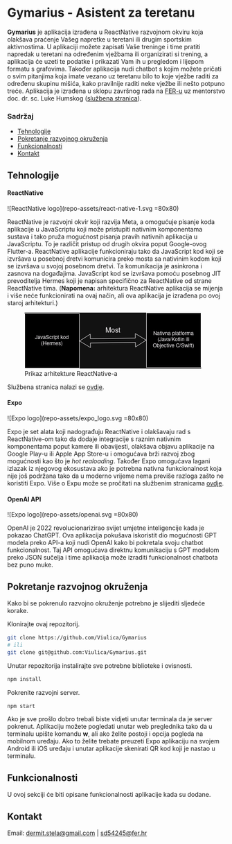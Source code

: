 # Gymarius - Asistent za teretanu
**Gymarius** je aplikacija izrađena u ReactNative razvojnom okviru koja olakšava praćenje Vašeg napretke u teretani ili drugim sportskim aktivnostima. U aplikaciji možete zapisati Vaše treninge i time pratiti napredak u teretani na određenim vježbama ili organizirati si trening, a aplikacija će uzeti te podatke i prikazati Vam ih u pregledom i lijepom formatu s grafovima. Također aplikacija nudi chatbot s kojim možete pričati o svim pitanjima koja imate vezano uz teretanu bilo to koje vježbe raditi za određenu skupinu mišića, kako pravilnije raditi neke vježbe ili nešto potpuno treće. Aplikacija je izrađena u sklopu završnog rada na [FER-u](https://www.fer.unizg.hr) uz mentorstvo doc. dr. sc. Luke Humskog ([službena stranica](https://www.fer.unizg.hr/luka.humski)).

### Sadržaj
- [Tehnologije](#tehnologije)
- [Pokretanje razvojnog okruženja](#pokretanje)
- [Funkcionalnosti](#funkcionalnosti)
- [Kontakt](#kontakt)

## Tehnologije
#### ReactNative 
![ReactNative logo](repo-assets/react-native-1.svg =80x80)

ReactNative je razvojni okvir koji razvija Meta, a omogućuje pisanje koda aplikacije u JavaScriptu koji može pristupiti nativnim komponentama sustava i tako pruža mogućnost pisanja pravih nativnih aplikacija u JavaScriptu. To je različit pristup od drugih okvira poput Google-ovog Flutter-a. ReactNative aplikacije funkcioniraju tako da JavaScript kod koji se izvršava u posebnoj dretvi komunicira preko mosta sa nativinim kodom koji se izvršava u svojoj posebnom dretvi. Ta komunikacija je asinkrona i zasnova na događajima. JavaScript kod se izvršava pomoću posebnog JIT prevoditelja Hermes koji je napisan specifično za ReactNative od strane ReactNative tima. (**Napomena:** arhitektura ReactNative aplikacija se mijenja i više neće funkcionirati na ovaj način, ali ova aplikacija je izrađena po ovoj staroj arhitekturi.)

<figure>
    <img src="repo-assets/JsUNative.png" alt="Slika arhitekture">
    <figcaption>Prikaz arhitekture ReactNative-a</figcaption>
</figure>

Službena stranica nalazi se [ovdje](https://reactnative.dev/).

#### Expo
![Expo logo](repo-assets/expo_logo.svg =80x80)

Expo je set alata koji nadograđuju ReactNative i olakšavaju rad s ReactNative-om tako da dodaje integracije s raznim nativnim komponentama poput kamere ili obavijesti, olakšava objavu aplikacije na Google Play-u ili Apple App Store-u i omogućava brži razvoj zbog mogućnosti kao što je *hot realoading*. Također Expo omogućava lagani izlazak iz njegovog ekosustava ako je potrebna nativna funkcionalnost koja nije još podržana tako da u moderno vrijeme nema previše razloga zašto ne koristiti Expo. Više o Expu može se pročitati na službenim stranicama [ovdje](https://expo.dev/).

#### OpenAI API
![Expo logo](repo-assets/openai.svg =80x80)

OpenAI je 2022 revolucionarizirao svijet umjetne inteligencije kada je pokazao ChatGPT. Ova aplikacija pokušava iskoristit dio mogućnosti GPT modela preko API-a koji nudi OpenAI kako bi pokretala svoju chatbot funkcionalnost. Taj API omogućava direktnu komunikaciju s GPT modelom preko JSON sučelja i time aplikacija može izraditi funkcionalnost chatbota bez puno muke.

<a id="pokretanje" />

## Pokretanje razvojnog okruženja
Kako bi se pokrenulo razvojno okruženje potrebno je slijediti sljedeće korake.

Klonirajte ovaj repozitorij.
```bash
git clone https://github.com/Viulica/Gymarius
# ili 
git clone git@github.com:Viulica/Gymarius.git
```
Unutar repozitorija instalirajte sve potrebne biblioteke i ovisnosti.
```bash
npm install
```
Pokrenite razvojni server.
```bash
npm start
```
Ako je sve prošlo dobro trebali biste vidjeti unutar terminala da je server pokrenut. Aplikaciju možete pogledati unutar web preglednika tako da u terminalu upište komandu **w**, ali ako želite postoji i opcija pogleda na mobilnom uređaju. Ako to želite trebate preuzeti Expo aplikaciju na svojem Android ili iOS uređaju i unutar aplikacije skenirati QR kod koji je nastao u terminalu.

## Funkcionalnosti
U ovoj sekciji će biti opisane funkcionalnosti aplikacije kada su dodane.

## Kontakt
Email: dermit.stela@gmail.com | sd54245@fer.hr

